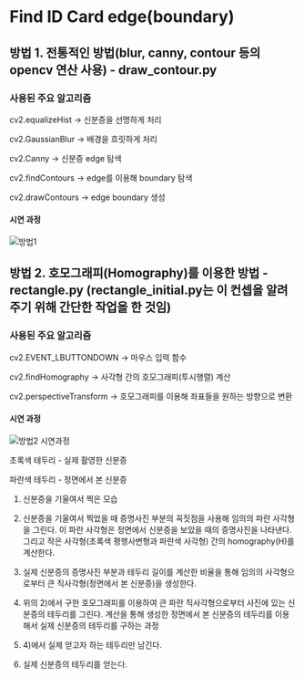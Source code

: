 # Find ID Card edge(boundary) 

## 방법 1. 전통적인 방법(blur, canny, contour 등의 opencv 연산 사용) - draw_contour.py

### 사용된 주요 알고리즘
cv2.equalizeHist -> 신분증을 선명하게 처리

cv2.GaussianBlur -> 배경을 흐릿하게 처리

cv2.Canny -> 신분증 edge 탐색

cv2.findContours -> edge를 이용해 boundary 탐색

cv2.drawContours -> edge boundary 생성
#### 시연 과정
![방법1](https://github.com/hic9507/find_idcard_edge_using_various_method/assets/65755028/e4787a19-12be-429e-8b8c-3fa14b0d9aa6)

## 방법 2. 호모그래피(Homography)를 이용한 방법 - rectangle.py (rectangle_initial.py는 이 컨셉을 알려주기 위해 간단한 작업을 한 것임)

### 사용된 주요 알고리즘
cv2.EVENT_LBUTTONDOWN -> 마우스 입력 함수

cv2.findHomography -> 사각형 간의 호모그래피(투시행렬) 계산

cv2.perspectiveTransform -> 호모그래피를 이용해 좌표들을 원하는 방향으로 변환

#### 시연 과정
![방법2 시연과정](https://github.com/hic9507/find_idcard_edge_using_various_method/assets/65755028/c2feba85-9e84-43cd-8132-ab4840c869cc)

초록색 테두리 - 실제 촬영한 신분증

파란색 테두리 - 정면에서 본 신분증
1) 신분증을 기울여서 찍은 모습

2) 신분증을 기울여서 찍었을 때 증명사진 부분의 꼭짓점을 사용해 임의의 파란 사각형을 그린다. 이 파란 사각형은 정면에서 신분증을 보았을 때의 증명사진을 나타낸다. 그리고 작은 사각형(초록색 평행사변형과 파란색 사각형) 간의 homography(H)를 계산한다.

3) 실제 신분증의 증명사진 부분과 테두리 길이를 계산한 비율을 통해 임의의 사각형으로부터 큰 직사각형(정면에서 본 신분증)을 생성한다.

4) 위의 2)에서 구한 호모그래피를 이용하여 큰 파란 직사각형으로부터 사진에 있는 신분증의 테두리를 그린다. 계산을 통해 생성한 정면에서 본 신분증의 테두리를 이용해서 실제 신분증의 테두리를 구하는 과정

5) 4)에서 실제 얻고자 하는 테두리만 남긴다.

6) 실제 신분증의 테두리를 얻는다.
